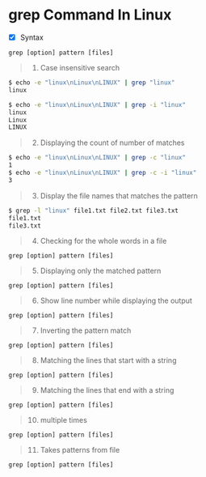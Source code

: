 # grep Command In Linux
- [x] Syntax
```
grep [option] pattern [files]
```
> 1. Case insensitive search
```bash
$ echo -e "linux\nLinux\nLINUX" | grep "linux"
linux

$ echo -e "linux\nLinux\nLINUX" | grep -i "linux"
linux
Linux
LINUX
```
> 2. Displaying the count of number of matches
```bash
$ echo -e "linux\nLinux\nLINUX" | grep -c "linux"
1
$ echo -e "linux\nLinux\nLINUX" | grep -c -i "linux"
3
```
> 3. Display the file names that matches the pattern
```bash
$ grep -l "linux" file1.txt file2.txt file3.txt
file1.txt
file3.txt
```
> 4. Checking for the whole words in a file
```
grep [option] pattern [files]
```
> 5. Displaying only the matched pattern
```
grep [option] pattern [files]
```
> 6. Show line number while displaying the output
```
grep [option] pattern [files]
```
> 7. Inverting the pattern match
```
grep [option] pattern [files]
```
> 8. Matching the lines that start with a string 
```
grep [option] pattern [files]
```
> 9. Matching the lines that end with a string
```
grep [option] pattern [files]
```
> 10. multiple times
```
grep [option] pattern [files]
```
> 11. Takes patterns from file
```
grep [option] pattern [files]
```
